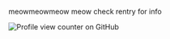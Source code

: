 meowmeowmeow meow
check rentry for info

![Profile view counter on GitHub](https://komarev.com/ghpvc/?username=owlxsu&color=693382)
<!---
owlxsu/owlxsu is a ✨ special ✨ repository because its `README.md` (this file) appears on your GitHub profile.
You can click the Preview link to take a look at your changes.
--->
